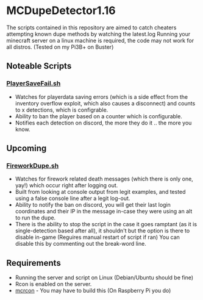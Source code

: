 # MCDupeDetector1.16
The scripts contained in this repository are aimed to catch cheaters attempting known dupe methods by watching the latest.log
Running your minecraft server on a linux machine is required, the code may not work for all distros. (Tested on my Pi3B+ on Buster)

## Noteable Scripts
### [PlayerSaveFail.sh](https://github.com/Jakesta13/McDupeDetector1.16/blob/master/PlayerSaveFail/PlayerSaveFail.sh)
* Watches for playerdata saving errors (which is a side effect from the inventory overflow exploit, which also causes a disconnect) and counts to x detections, which is configrable.
* Ability to ban the player based on a counter which is configurable.
* Notifies each detection on discord, the more they do it .. the more you know.


## Upcoming
### [FireworkDupe.sh](https://github.com/Jakesta13/McDupeDetector1.16/blob/master/FireworkDupe/FireworkDupe.sh)
* Watches for firework related death messages (which there is only one, yay!) which occur right after logging out.
* Built from looking at console output from legit examples, and tested using a false console line after a legit log-out.
* Ability to notify the ban on discord, you will get their last login coordinates and their IP in the message in-case they were using an alt to run the dupe.
* There is the ability to stop the script in the case it goes ramptant (as it is single-detection based after all),
it shouldn't but the option is there to disable in-game (Reguires manual restart of script if ran)
You can disable this by commenting out the break-word line.
## Requirements
* Running the server and script on Linux (Debian/Ubuntu should be fine)
* Rcon is enabled on the server.
* [mcrcon](https://github.com/Tiiffi/mcrcon) - You may have to build this (On Raspberry Pi you do)
